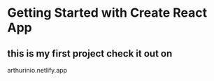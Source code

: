 # Getting Started with Create React App

## this is my first project check it out on

arthurinio.netlify.app
